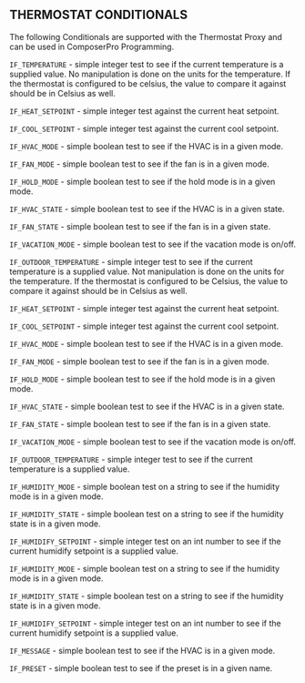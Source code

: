 ## THERMOSTAT CONDITIONALS

The following Conditionals are supported with the Thermostat Proxy and can be used in ComposerPro Programming.

`IF_TEMPERATURE` - simple integer test to see if the current temperature is a supplied value. No manipulation is done on the units for the temperature. If the thermostat is configured to be celsius, the value to compare it against should be in Celsius as well.

`IF_HEAT_SETPOINT` - simple integer test against the current heat setpoint.

`IF_COOL_SETPOINT` - simple integer test against the current cool setpoint.

`IF_HVAC_MODE` - simple boolean test to see if the HVAC is in a given mode.

`IF_FAN_MODE` - simple boolean test to see if the fan is in a given mode.

`IF_HOLD_MODE` - simple boolean test to see if the hold mode is in a given mode.

`IF_HVAC_STATE` - simple boolean test to see if the HVAC is in a given state.

`IF_FAN_STATE` - simple boolean test to see if the fan is in a given state.

`IF_VACATION_MODE` - simple boolean test to see if the vacation mode is on/off.

`IF_OUTDOOR_TEMPERATURE` - simple integer test to see if the current temperature is a supplied value. Not manipulation is done on the units for the temperature. If the thermostat is configured to be Celsius, the value to compare it against should be in Celsius as well.

`IF_HEAT_SETPOINT` - simple integer test against the current heat setpoint.

`IF_COOL_SETPOINT` - simple integer test against the current cool setpoint.

`IF_HVAC_MODE` - simple boolean test to see if the HVAC is in a given mode.

`IF_FAN_MODE` - simple boolean test to see if the fan is in a given mode.

`IF_HOLD_MODE` - simple boolean test to see if the hold mode is in a given mode.

`IF_HVAC_STATE` - simple boolean test to see if the HVAC is in a given state.

`IF_FAN_STATE` - simple boolean test to see if the fan is in a given state.

`IF_VACATION_MODE` - simple boolean test to see if the vacation mode is on/off.

`IF_OUTDOOR_TEMPERATURE` - simple integer test to see if the current temperature is a supplied value.

`IF_HUMIDITY_MODE` - simple boolean test on a string to see if the humidity mode is in a given mode.

`IF_HUMIDITY_STATE` - simple boolean test on a string to see if the humidity state is in a given mode.

`IF_HUMIDIFY_SETPOINT` - simple integer test on an int number to see if the current humidify setpoint is a supplied value.

`IF_HUMIDITY_MODE` - simple boolean test on a string to see if the humidity mode is in a given mode.

`IF_HUMIDITY_STATE` - simple boolean test on a string to see if the humidity state is in a given mode.

`IF_HUMIDIFY_SETPOINT` - simple integer test on an int number to see if the current humidify setpoint is a supplied value.

`IF_MESSAGE` - simple boolean test to see if the HVAC is in a given mode.

`IF_PRESET` - simple boolean test to see if the preset is in a given name.
